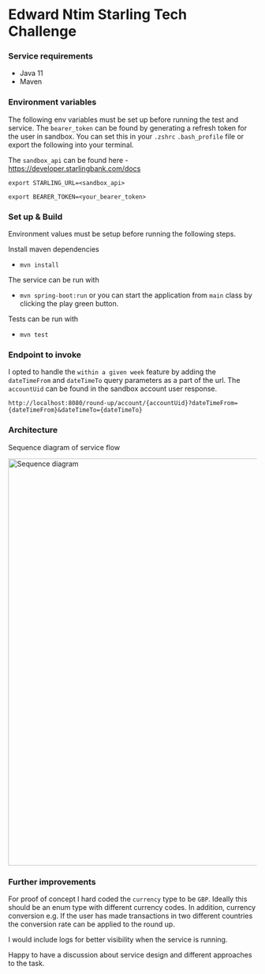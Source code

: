 # Edward Ntim Starling Tech Challenge

### Service requirements 
- Java 11
- Maven

### Environment variables 
The following env variables must be set up before running the test and service. The `bearer_token` can be found by generating a refresh token for the user in sandbox. 
You can set this in your `.zshrc` `.bash_profile` file or export the following into your terminal.

The `sandbox_api` can be found here - https://developer.starlingbank.com/docs
```
export STARLING_URL=<sandbox_api>

export BEARER_TOKEN=<your_bearer_token>
```

### Set up & Build

Environment values must be setup before running the following steps.

Install maven dependencies
- `mvn install` 

The service can be run with
- `mvn spring-boot:run` or you can start the application from `main` class by clicking the play green button. 

Tests can be run with 
- `mvn test`

### Endpoint to invoke
I opted to handle the `within a given week` feature by adding the `dateTimeFrom` and `dateTimeTo` 
query parameters as a part of the url. The `accountUid` can be found in the sandbox account user response.

``http://localhost:8080/round-up/account/{accountUid}?dateTimeFrom={dateTimeFrom}&dateTimeTo={dateTimeTo}``

### Architecture
Sequence diagram of service flow


<img width="823" alt="Sequence diagram " src="https://user-images.githubusercontent.com/5974663/212710292-f65097c5-11ee-4331-8ae2-70673a1bc02e.png">


### Further improvements  

For proof of concept I hard coded the `currency` type to be `GBP`. Ideally this should be an enum type with different currency codes. In addition, currency conversion e.g. 
If the user has made transactions in two different countries the conversion rate can be applied to the round up. 

I would include logs for better visibility when the service is running.

Happy to have a discussion about service design and different approaches to the task.
